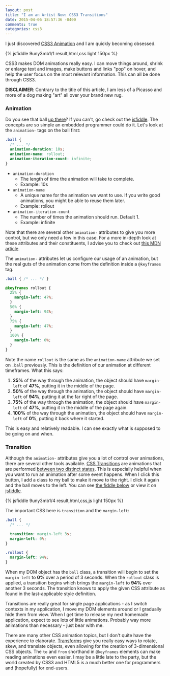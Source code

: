 ```yaml
---
layout: post
title: "I am an Artist Now: CSS3 Transitions"
date: 2015-04-06 18:57:36 -0400
comments: true
categories: css3
---
```


I just discovered [CSS3 Animation](//www.w3.org/TR/css3-animations/) and I am quickly becoming obsessed.

<a name="infinite-ball"></a>
{% jsfiddle 9uny3mb1/1 result,html,css light 150px %}

CSS3 makes DOM animations really easy. I can move things around, shrink or enlarge text and images, make buttons and links "pop" on hover, and help the user focus on the most relevant information. This can all be done through CSS3.

__DISCLAIMER__: Contrary to the title of this article, I am less of a Picasso and more of a dog making "art" all over your brand new rug.

### Animation ###

Do you see that ball [up there](#infinite-ball)? If you can't, go check out the [jsfiddle](//jsfiddle.net/9uny3mb1/1). The concepts are so simple an embedded programmer could do it. Let's look at the `animation-` tags on the ball first:

``` css
.ball {
  /* ... */
  animation-duration: 10s;
  animation-name: rollout;
  animation-iteration-count: infinite;
}
```

* `animation-duration`
  * The length of time the animation will take to complete.
  * Example: 10s
* `animation-name`
  * A unique name for the animation we want to use. If you write good animations, you might be able to reuse them later.
  * Example: rollout
* `animation-iteration-count`
  * The number of times the animation should run. Default 1.
  * Example: infinite

Note that there are several other `animation-` attributes to give you more control, but we only need a few in this case. For a more in-depth look at these attributes and their constituents, I advise you to check out [this MDN article](https://developer.mozilla.org/en-US/docs/Web/Guide/CSS/Using_CSS_animations).

The `animation-` attributes let us configure our usage of an animation, but the real guts of the animation come from the definition inside a `@keyframes` tag.

``` css
.ball { /* ... */ }

@keyframes rollout {
  25% {
    margin-left: 47%;
  }
  50% {
    margin-left: 94%;
  }
  75% {
    margin-left: 47%;
  }
  100% {
    margin-left: 0%;
  }
}
```

Note the name `rollout` is the same as the `animation-name` attribute we set on `.ball` previously. This is the definition of our animation at different timeframes. What this says:

1. __25%__ of the way through the animation, the object should have `margin-left` of __47%__, putting it in the middle of the page.
1. __50%__ of the way through the animation, the object should have `margin-left` of __94%__, putting it at the far right of the page.
1. __75%__ of the way through the animation, the object should have `margin-left` of __47%__, putting it in the middle of the page again.
1. __100%__ of the way through the animation, the object should have `margin-left` of __0%__, putting it back where it started.

This is easy and relatively readable. I can see exactly what is supposed to be going on and when.

### Transition ###

Although the `animation-` attributes give you a lot of control over animations, there are several other tools available. [CSS Transitions](https://developer.mozilla.org/en-US/docs/Web/Guide/CSS/Using_CSS_transitions) are animations that are performed [between two distinct states](//stackoverflow.com/questions/20586143/css-animation-vs-transition#20590319). This is especially helpful when you want to run an animation after some event happens. When I click this button, I add a class to my ball to make it move to the right. I click it again and the ball moves to the left. You can see [the fiddle below](#ball-click) or view it on [jsfiddle](//jsfiddle.net/9uny3mb1/4/).

<a name="ball-click"></a>
{% jsfiddle 9uny3mb1/4 result,html,css,js light 150px %}

The important CSS here is `transition` and the `margin-left`:

``` css
.ball {
  /* ... */

  transition: margin-left 3s;   
  margin-left: 0%;
}

.rollout {
  margin-left: 94%;
}
```

When my DOM object has the `ball` class, a transition will begin to set the `margin-left` to __0%__ over a period of 3 seconds. When the `rollout` class is applied, a transition begins which brings the `margin-left` to __94%__ over another 3 seconds. The transition knows to apply the given CSS attribute as found in the last-applicable style definition.

Transitions are really great for single page applications - as I switch contexts in my application, I move my DOM elements around or I gradually hide them from view. When I get time to release my next homemade application, expect to see lots of little animations. Probably way more animations than necessary - just bear with me.

There are many other CSS animation topics, but I don't quite have the experience to elaborate. [Transforms](https://developer.mozilla.org/en-US/docs/Web/Guide/CSS/Using_CSS_transforms) give you really easy ways to rotate, skew, and translate objects, even allowing for the creation of 3-dimensional CSS objects. The `to` and `from` shorthand in `@keyframes` elements can make reading animations even easier. I may be a little late to the party, but the world created by CSS3 and HTML5 is a much better one for programmers and (hopefully) for end-users.
